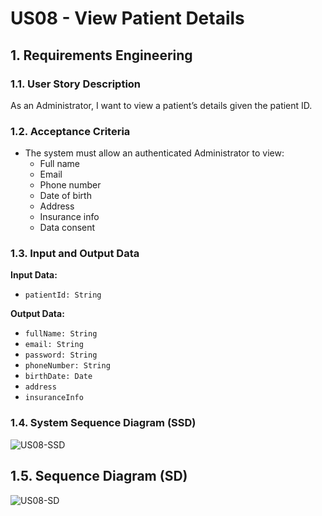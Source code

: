 # US08 - View Patient Details

## 1. Requirements Engineering

### 1.1. User Story Description
As an Administrator, I want to view a patient’s details given the patient ID.

### 1.2. Acceptance Criteria
* The system must allow an authenticated Administrator to view:
    * Full name
    * Email
    * Phone number
    * Date of birth
    * Address
    * Insurance info
    * Data consent


### 1.3. Input and Output Data

**Input Data:**
- `patientId: String` 

**Output Data:**
- `fullName: String`
- `email: String`
- `password: String`
- `phoneNumber: String`
- `birthDate: Date`
- `address`
- `insuranceInfo`

### 1.4. System Sequence Diagram (SSD)
![US08-SSD](US08-SSD.svg)

## 1.5. Sequence Diagram (SD)
![US08-SD](US08-SD.svg)
